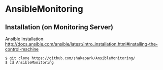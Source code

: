 # AnsibleMonitoring
## Installation (on Monitoring Server)
Ansible Installation
http://docs.ansible.com/ansible/latest/intro_installation.html#installing-the-control-machine

~~~ shell
$ git clone https://github.com/shakapark/AnsibleMonitoring/
$ cd AnsibleMonitoring
~~~
